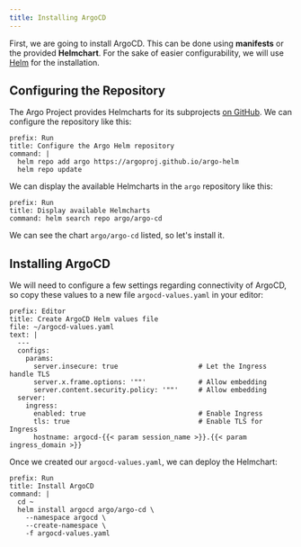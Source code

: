 ```yaml
---
title: Installing ArgoCD
---
```


First, we are going to install ArgoCD. This can be done using **manifests**
or the provided **Helmchart**. For the sake of easier configurability,
we will use [Helm](https://helm.sh) for the installation.

## Configuring the Repository

The Argo Project provides Helmcharts for its subprojects [on GitHub](https://github.com/argoproj/argo-helm).
We can configure the repository like this:

```terminal:execute
prefix: Run
title: Configure the Argo Helm repository
command: |
  helm repo add argo https://argoproj.github.io/argo-helm
  helm repo update
```

We can display the available Helmcharts in the `argo` repository like this:

```terminal:execute
prefix: Run
title: Display available Helmcharts
command: helm search repo argo/argo-cd
```

We can see the chart `argo/argo-cd` listed, so let's install it.

## Installing ArgoCD

We will need to configure a few settings regarding connectivity of ArgoCD, so
copy these values to a new file `argocd-values.yaml` in your editor:

```editor:append-lines-to-file
prefix: Editor
title: Create ArgoCD Helm values file
file: ~/argocd-values.yaml
text: |
  ---
  configs:
    params:
      server.insecure: true                    # Let the Ingress handle TLS
      server.x.frame.options: '""'             # Allow embedding
      server.content.security.policy: '""'     # Allow embedding
  server:
    ingress:
      enabled: true                            # Enable Ingress
      tls: true                                # Enable TLS for Ingress
      hostname: argocd-{{< param session_name >}}.{{< param ingress_domain >}}
```

Once we created our `argocd-values.yaml`, we can deploy the Helmchart:

```terminal:execute
prefix: Run
title: Install ArgoCD
command: |
  cd ~
  helm install argocd argo/argo-cd \
    --namespace argocd \
    --create-namespace \
    -f argocd-values.yaml
```
